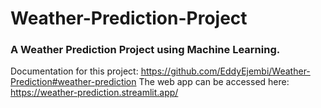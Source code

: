 # Weather-Prediction-Project
### A Weather Prediction Project using Machine Learning.
Documentation for this project: https://github.com/EddyEjembi/Weather-Prediction#weather-prediction
The web app can be accessed here: https://weather-prediction.streamlit.app/
